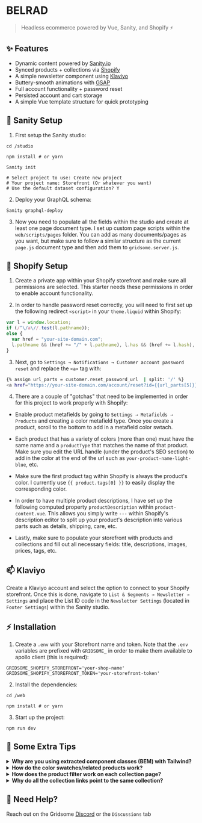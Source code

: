 # BELRAD

> Headless ecommerce powered by Vue, Sanity, and Shopify ⚡️

## ✨ Features

- Dynamic content powered by [Sanity.io](https://www.Sanity.io/)
- Synced products + collections via [Shopify](https://www.shopify.com/)
- A simple newsletter component using [Klaviyo](https://www.klaviyo.com/)
- Buttery-smooth animations with [GSAP](https://greensock.com/gsap/)
- Full account functionality + password reset
- Persisted account and cart storage
- A simple Vue template structure for quick prototyping

## 🏈 Sanity Setup

1. First setup the Sanity studio:
```
cd /studio

npm install # or yarn

Sanity init

# Select project to use: Create new project
# Your project name: Storefront (Or whatever you want)
# Use the default dataset configuration? Y
```

2. Deploy your GraphQL schema:
```
Sanity graphql-deploy
```

3. Now you need to populate all the fields within the studio and create at least one page document type. I set up custom page scripts within the `web/scripts/pages` folder. You can add as many documents/pages as you want, but make sure to follow a similar structure as the current `page.js` document type and then add them to `gridsome.server.js`.

## 🛒 Shopify Setup

1. Create a private app within your Shopify storefront and make sure all permissions are selected. This starter needs these permissions in order to enable account functionality.

2. In order to handle password reset correctly, you will need to first set up the following redirect `<script>` in your `theme.liquid` within Shopify:
```js 
var l = window.location;
if (/^\/a\//.test(l.pathname));
else {
  var href = "your-site-domain.com";
  l.pathname && (href += "/" + l.pathname), l.has && (href += l.hash), l.search && (href += l.search), href = href.replace("//", "/"), window.top.location.href = "https://" + href
}
```

3. Next, go to `Settings → Notifications → Customer account password reset` and replace the `<a>` tag with:
```bash
{% assign url_parts = customer.reset_password_url  | split: '/' %}
<a href="https://your-site-domain.com/account/reset?id={{url_parts[5]}}&token={{url_parts[6]}}" class="button__text">Reset your password</a>
```

4. There are a couple of "gotchas" that need to be implemented in order for this project to work properly with Shopify:

- Enable product metafields by going to `Settings → Metafields → Products` and creating a color metafield type. Once you create a product, scroll to the bottom to add in a metafield color swtach. 

- Each product that has a variety of colors (more than one) must have the same name and a `productType` that matches the name of that product. Make sure you edit the URL handle (under the product's SEO section) to add in the color at the end of the url such as `your-product-name-light-blue`, etc.

- Make sure the first product tag within Shopify is always the product's color. I currently use `{{ product.tags[0] }}` to easily display the corresponding color.

- In order to have multiple product descriptions, I have set up the following computed property `productDescription` within `product-content.vue`. This allows you simply write `---` within Shopify's description editor to split up your product's description into various parts such as details, shipping, care, etc.

- Lastly, make sure to populate your storefront with products and collections and fill out all necessary fields: title, descriptions, images, prices, tags, etc.

## 📫 Klaviyo

Create a Klaviyo account and select the option to connect to your Shopify storefront. Once this is done, navigate to `List & Segments → Newsletter → Settings` and place the List ID code in the `Newsletter Settings` (located in `Footer Settings`) within the Sanity studio.

## ⚡️ Installation

1. Create a `.env` with your Storefront name and token. Note that the `.env` variables are prefixed with `GRIDSOME_` in order to make them available to apollo client (this is required): 
```
GRIDSOME_SHOPIFY_STOREFRONT='your-shop-name'
GRIDSOME_SHOPIFY_STOREFRONT_TOKEN='your-storefront-token'
```
2. Install the dependencies:
```
cd /web

npm install # or yarn
```
3. Start up the project:
```
npm run dev
```

## 👀 Some Extra Tips
<details>
<summary><strong>Why are you using extracted component classes (BEM) with Tailwind?</strong></summary>

Templates using Tailwind can be overwhelming when starting off.. I find that using Tailwind's `@apply` is an excellent way to get all the benefits of writing in utility class shorthand, but without having to sift through all your javascript logic to adjust styles.
</details>

<details>
<summary><strong>How do the color swatches/related products work?</strong></summary>

For the color swatches/related products, I am using the [Gridsome Recommender Plugin](https://github.com/mklueh/gridsome-plugin-recommender) by [Marian Klühspies](https://github.com/mklueh). Go ahead and read over that plugin's documentation. You will find the options within the `gridsome.config.js` file. I recommend setting the `field` to `productType` to get the best results within the plugin's options. If you need more or less relations, you can edit the `maxRelations` option.
</details>

<details>
<summary><strong>How does the product filter work on each collection page?</strong></summary>

[Travis Reynolds](https://github.com/thetre97) was kind enough to help me out with the filter functionality on each collection page. This is pretty cool as it looks within the collection's product options and displays an array of values for a user to select. If there are no options, the products will still display on that collection, but no filter options will be shown (although you may need to edit the collection nav styles). Thanks for the help!
</details>

<details>
<summary><strong>Why do all the collection links point to the same collection?</strong></summary>

I only have one example collection in the demo site, so clicking the links within the shop menu will bring you to the same collection every time. In order to change this, just edit the link data within your Sanity studio or within the `app-header.vue` component.
</details>

## 🤨 Need Help?
Reach out on the Gridsome [Discord](https://discord.gg/daeay6n) or the `Discussions` tab
